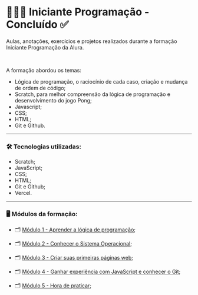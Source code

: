 # 👩🏼‍💻 Iniciante Programação - Concluído ✅

Aulas, anotações, exercícios e projetos realizados durante a formação Iniciante Programação da Alura.  

</br>

A formação abordou os temas:
- Lógica de programação, o raciocínio de cada caso, criação e mudança de ordem de código;
- Scratch, para melhor compreensão da lógica de programação e desenvolvimento do jogo Pong;
- Javascript;
- CSS;
- HTML;
- Git e Github.

---

### 🛠️ Tecnologias utilizadas:

- Scratch;
- JavaScript;
- CSS;
- HTML;
- Git e Github;
- Vercel.

---

### 🖥️ Módulos da formação:

- 🗂️ [Módulo 1 - Aprender a lógica de programação](/modulo1/README.md);

- 🗂️ [Módulo 2 - Conhecer o Sistema Operacional](/modulo2/README.md);

- 🗂️ [Módulo 3 - Criar suas primeiras páginas web](/modulo3/README.md);

- 🗂️ [Módulo 4 - Ganhar experiência com JavaScript e conhecer o Git](/modulo4/README.md);

- 🗂️ [Módulo 5 - Hora de praticar](/modulo4/README.md);



